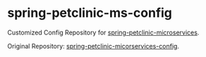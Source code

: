 # spring-petclinic-ms-config

Customized Config Repository for [spring-petclinic-microservices](https://github.com/spring-petclinic/spring-petclinic-microservices).

Original Repository: [spring-petclinic-micorservices-config](https://github.com/spring-petclinic/spring-petclinic-microservices-config).